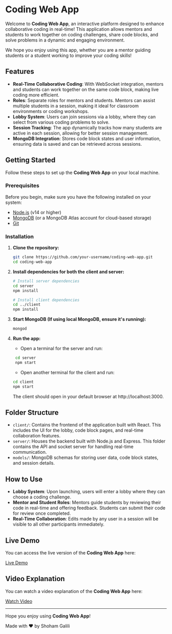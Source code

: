 # Coding Web App

Welcome to **Coding Web App**, an interactive platform designed to enhance collaborative coding in real-time! This application allows mentors and students to work together on coding challenges, share code blocks, and solve problems in a dynamic and engaging environment.

We hope you enjoy using this app, whether you are a mentor guiding students or a student working to improve your coding skills!

## Features

- **Real-Time Collaborative Coding**: With WebSocket integration, mentors and students can work together on the same code block, making live coding more efficient.
- **Roles**: Separate roles for mentors and students. Mentors can assist multiple students in a session, making it ideal for classroom environments or coding workshops.
- **Lobby System**: Users can join sessions via a lobby, where they can select from various coding problems to solve.
- **Session Tracking**: The app dynamically tracks how many students are active in each session, allowing for better session management.
- **MongoDB Integration**: Stores code block states and user information, ensuring data is saved and can be retrieved across sessions.

## Getting Started

Follow these steps to set up the **Coding Web App** on your local machine.

### Prerequisites

Before you begin, make sure you have the following installed on your system:

- [Node.js](https://nodejs.org/) (v14 or higher)
- [MongoDB](https://www.mongodb.com/) (or a MongoDB Atlas account for cloud-based storage)
- [Git](https://git-scm.com/)

### Installation

1. **Clone the repository:**

   ```bash
   git clone https://github.com/your-username/coding-web-app.git
   cd coding-web-app
    ```
   
2. **Install dependencies for both the client and server:**
    ```bash 
   # Install server dependencies
    cd server
    npm install
    
    # Install client dependencies
    cd ../client
    npm install
   ```
   
3. **Start MongoDB (If using local MongoDB, ensure it's running):**
    ```bash
   mongod
    ```

4. **Run the app:**
   * Open a terminal for the server and run:
   ```bash
    cd server
    npm start
    ```
   * Open another terminal for the client and run:
    ```bash
    cd client
    npm start
    ```
   The client should open in your default browser at http://localhost:3000.

## Folder Structure

- `client/`: Contains the frontend of the application built with React. This includes the UI for the lobby, code block pages, and real-time collaboration features.
- `server/`: Houses the backend built with Node.js and Express. This folder contains the API and socket server for handling real-time communication.
- `models/`: MongoDB schemas for storing user data, code block states, and session details.

## How to Use

- **Lobby System**: Upon launching, users will enter a lobby where they can choose a coding challenge.
- **Mentor and Student Roles**: Mentors guide students by reviewing their code in real-time and offering feedback. Students can submit their code for review once completed.
- **Real-Time Collaboration**: Edits made by any user in a session will be visible to all other participants immediately.

## Live Demo

You can access the live version of the **Coding Web App** here:

[Live Demo](https://codingwebapp-pfyd.onrender.com)

## Video Explanation

You can watch a video explanation of the **Coding Web App** here:

[Watch Video](https://youtu.be/0YK0-spltvM)

---

Hope you enjoy using **Coding Web App**!

Made with ❤️ by Shoham Galili





